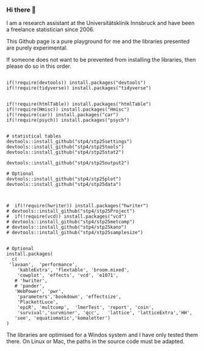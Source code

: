 ### Hi there 👋


I am a research assistant at the Universitätsklinik Innsbruck and have been a freelance statistician since 2006.

This Github page is a pure playground for me and the libraries presented are purely experimental.

If someone  does not want to be prevented from installing the libraries, then please do so in this order. 
<!-- (hello Thomas :wink:) -->

```

if(!require(devtools)) install.packages("devtools")
if(!require(tidyverse)) install.packages("tidyverse")
 
 
if(!require(htmlTable)) install.packages("htmlTable")
if(!require(Hmisc)) install.packages("Hmisc")
if(!require(car)) install.packages("car")
if(!require(psych)) install.packages("psych")


# statistical tables
devtools::install_github("stp4/stp25settings")
devtools::install_github("stp4/stp25tools")
devtools::install_github("stp4/stp25stat2")

devtools::install_github("stp4/stp25output2")

# Optional
devtools::install_github("stp4/stp25plot")
devtools::install_github("stp4/stp25data")



#  if(!require(hwriter)) install.packages("hwriter")
# devtools::install_github("stp4/stp25Project")
#  if(!require(vcd)) install.packages("vcd")
# devtools::install_github("stp4/stp25metcomp")
# devtools::install_github("stp4/stp25kano")
# devtools::install_github("stp4/stp25samplesize")


# Optional
install.packages(
  c(
 'lavaan',  'performance', 
    'kableExtra', 'flextable', 'broom.mixed',
    'cowplot', 'effects', 'vcd', 'e1071',
   # 'hwriter',
   # 'pander',
   'WebPower', 'pwr',  
    'parameters','bookdown', 'effectsize',
    'PlackettLuce',
    'epiR', 'multcomp',  'lmerTest', 'report', 'coin',
    'survival','survminer', 'qcc',   'lattice', 'latticeExtra','HH',
   'see', 'equatiomatic','komaletter')
)
```

The libraries are optimised for a Windos system and I have only tested them there. On Linux or Mac, the paths in the source code must be adapted.

